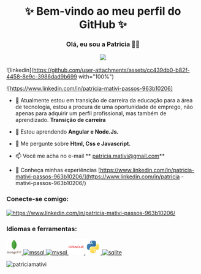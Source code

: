 <span align="center">

<h1 align="center">✨ Bem-vindo ao meu perfil do GitHub ✨</h1>
<h3 align="center">Olá, eu sou a Patricia 👩‍💻 </h3>

</span>

<div align="center"> 
 <img src="![linkedin](https://github.com/user-attachments/assets/cc439db0-b82f-4458-8e9c-3986dad9b699)
" width="50px" />
</div>

![linkedin](https://github.com/user-attachments/assets/cc439db0-b82f-4458-8e9c-3986dad9b699 with="100%")

 ![https://www.linkedin.com/in/patricia-mativi-passos-963b10206]


- 🔭 Atualmente estou em transição de carreira da educação para a área de tecnologia, estou a procura de uma oportunidade de emprego, não apenas para adquirir um perfil profissional, mas também de aprendizado. **Transição de carreira**

- 🌱 Estou aprendendo **Angular e Node.Js.**

- 💬 Me pergunte sobre **Html, Css e Javascript.**

- 📫 Você me acha no e-mail ** patricia.mativi@gmail.com**

- 📄 Conheça minhas experiências [https://www.linkedin.com/in/patricia-mativi-passos-963b10206/](https://www.linkedin.com/in/patricia -mativi-passos-963b10206/)

<h3 align="left">Conecte-se comigo:</h3>
<p align="left">
<a href="https://linkedin.com/in/https:/ /www.linkedin.com/in/patricia-mativi-passos-963b10206/" target="blank"><img align="center" src="https://raw.githubusercontent.com/rahuldkjain/github-profile- readme-generator/master/src/images/icons/Social/linked-in-alt.svg" alt="https://www.linkedin.com/in/patricia-mativi-passos-963b10206/" height="30 " width="40" /></a>
</p>

<h3 align="left">Idiomas e ferramentas:</h3>
<p align="left"> <a href="https://www .mongodb.com/" target="_blank" rel="noreferrer"> <img src="https://raw.githubusercontent.com/devicons/devicon/master/icons/mongodb/mongodb-original-wordmark.svg" alt="mongodb" width="40" height="40"/> </a> <a href="https://www.microsoft.com/en-us/sql-server" target="_blank" rel ="noreferrer"> <img src="https://www.svgrepo.com/show/303229/microsoft-sql-server-logo.svg" alt="mssql" width="40" height="40"/ > </a> <a href="https://www.mysql.com/" target="_blank" rel="noreferrer"> <img src="https://raw.githubusercontent.com/devicons/devicon /master/icons/mysql/mysql-original-wordmark.svg" alt="mysql" width="40" height="40"/> </a> <a href="https://www.oracle.com /" target="_blank" rel="noreferrer"> <img src="https://raw.githubusercontent.com/devicons/devicon/master/icons/oracle/oracle-original.svg" alt="oracle" largura ="40" height="40"/> </a> <a href="https://www.python.org" target="_blank" rel="noreferrer"> <img src="https://raw.githubusercontent.com/devicons/devicon/master/icons/python/python-original.svg" alt="python" largura ="40" height="40"/> </a> <a href="https://www.sqlite.org/" target="_blank" rel="noreferrer"> <img src="https:/ /www.vectorlogo.zone/logos/sqlite/sqlite-icon.svg" alt="sqlite" width="40" height="40"/> </a> </p>

<p><img align=" center" src="https://github-readme-stats.vercel.app/api/top-langs?username=patriciamativi&show_icons=true&locale=en&layout=compact" alt="patriciamativi" /></p>
